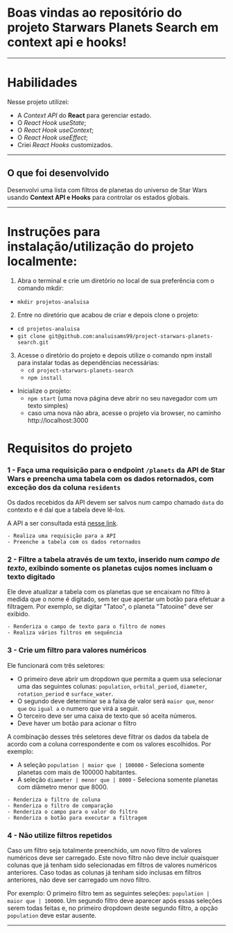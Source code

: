 
# Boas vindas ao repositório do projeto Starwars Planets Search em context api e hooks!

---

# Habilidades

Nesse projeto utilizei:

* A _Context API_ do **React** para gerenciar estado.
* O _React Hook useState_;
* O _React Hook useContext_;
* O _React Hook useEffect_;
* Criei _React Hooks_ customizados.

---

## O que foi desenvolvido

Desenvolvi uma lista com filtros de planetas do universo de Star Wars usando **Context API e Hooks** para controlar os estados globais.

---

# Instruções para instalação/utilização do projeto localmente:

1. Abra o terminal e crie um diretório no local de sua preferência com o comando mkdir:
  * `mkdir projetos-analuisa`
  
2. Entre no diretório que acabou de criar e depois clone o projeto:
  * `cd projetos-analuisa`
  * `git clone git@github.com:analuisams99/project-starwars-planets-search.git`

3. Acesse o diretório do projeto e depois utilize o comando npm install para instalar todas as dependências necessárias:
    * `cd project-starwars-planets-search`
    * `npm install`
  * Inicialize o projeto:
    * `npm start` (uma nova página deve abrir no seu navegador com um texto simples)
    * caso uma nova não abra, acesse o projeto via browser, no caminho http://localhost:3000


# Requisitos do projeto

### 1 - Faça uma requisição para o endpoint `/planets` da API de Star Wars e preencha uma tabela com os dados retornados, com exceção dos da coluna `residents`

Os dados recebidos da API devem ser salvos num campo chamado `data` do contexto e é daí que a tabela deve lê-los.

A API a ser consultada está [nesse link](https://swapi-trybe.herokuapp.com/api/planets/). 

```
- Realiza uma requisição para a API
- Preenche a tabela com os dados retornados
```

### 2 - Filtre a tabela através de um texto, inserido num *campo de texto*, exibindo somente os planetas cujos nomes incluam o texto digitado

Ele deve atualizar a tabela com os planetas que se encaixam no filtro à medida que o nome é digitado, sem ter que apertar um botão para efetuar a filtragem. Por exemplo, se digitar "Tatoo", o planeta "Tatooine" deve ser exibido. 

```
- Renderiza o campo de texto para o filtro de nomes
- Realiza vários filtros em sequência
```

### 3 - Crie um filtro para valores numéricos

Ele funcionará com três seletores:

  - O primeiro deve abrir um dropdown que permita a quem usa selecionar uma das seguintes colunas: `population`, `orbital_period`, `diameter`, `rotation_period` e `surface_water`. 
  - O segundo deve determinar se a faixa de valor será `maior que`, `menor que` ou `igual a` o numero que virá a seguir.
  - O terceiro deve ser uma caixa de texto que só aceita números.
  - Deve haver um botão para acionar o filtro

A combinação desses três seletores deve filtrar os dados da tabela de acordo com a coluna correspondente e com os valores escolhidos. Por exemplo:
  - A seleção `population | maior que | 100000` - Seleciona somente planetas com mais de 100000 habitantes.
  - A seleção `diameter | menor que | 8000` - Seleciona somente planetas com diâmetro menor que 8000.


```
- Renderiza o filtro de coluna
- Renderiza o filtro de comparação
- Renderiza o campo para o valor do filtro
- Renderiza o botão para executar a filtragem
```

### 4 - Não utilize filtros repetidos

Caso um filtro seja totalmente preenchido, um novo filtro de valores numéricos deve ser carregado. Este novo filtro não deve incluir quaisquer colunas que já tenham sido selecionadas em filtros de valores numéricos anteriores. Caso todas as colunas já tenham sido inclusas em filtros anteriores, não deve ser carregado um novo filtro.

Por exemplo: O primeiro filtro tem as seguintes seleções: `population | maior que | 100000`. Um segundo filtro deve aparecer após essas seleções serem todas feitas e, no primeiro dropdown deste segundo filtro, a opção `population` deve estar ausente. 

---

